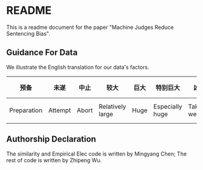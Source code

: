 # README

This is a readme document for the paper "Machine Judges Reduce Sentencing Bias". 

## Guidance For Data

We illustrate the English translation for our data's factors. 

| 预备        | 未遂    | 中止  | 较大             | 巨大 | 特别巨大        | 凶器          | 多次         | 流窜    | 扒窃      | 入户     | 系自首         | 立功                | 系坦白     | 如实供述                   | 自愿认罪           | 认罪认罚      | 累犯       | 前科            | 未成年   | 老年人   | 残疾     | 精神病         | 谅解          | 和解           | 赔偿        | 黑恶势力          | 法官原始刑期     | 预测刑期              |
| ----------- | ------- | ----- | ---------------- | ---- | --------------- | ------------- | ------------ | ------- | --------- | -------- | -------------- | ------------------- | ---------- | -------------------------- | ------------------ | ------------- | ---------- | --------------- | -------- | -------- | -------- | -------------- | ------------- | -------------- | ----------- | ----------------- | ---------------- | --------------------- |
| Preparation | Attempt | Abort | Relatively large | Huge | Especially huge | Take a weapon | Repeat crime | Roaming | Snatching | Burglary | Self-surrender | Meritorious service | Confession | Make a truthful confession | Admission of guilt | Plea leniency | Recidivism | Criminal record | Juvenile | Old-aged | Disabled | Mental illness | Understanding | Reconciliation | Restitution | Underworld forces | Judge sentencing | Prediction Sentencing |

## Authorship Declaration

The similarity and Empirical Elec code is written by Mingyang Chen; The rest of code is written by Zhipeng Wu. 
